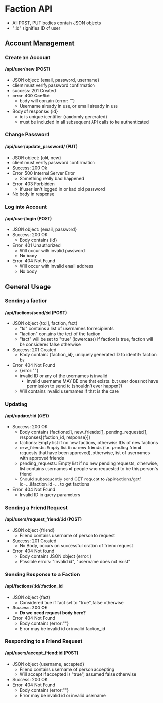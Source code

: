# Faction API
- All POST, PUT bodies contain JSON objects
- ":id" signifies ID of user

## Account Management
### Create an Account
#### /api/user/new (POST)
- JSON object: {email, password, username}
- client must verify password confirmation
- success: 201 Created
- error: 409 Conflict
    - body will contain {error: ""}
    - Username already in use, or email already in use
- Body of response: {id}
    - id is unique identifier (randomly generated)
    - must be included in all subsequent API calls to be authenticated

### Change Password
#### /api/user/update_password/ (PUT)
- JSON object: {old, new}
- client must verify password confirmation
- Success: 200 Ok
- Error: 500 Internal Server Error
    - Something really bad happened
- Error: 403 Forbidden
    - If user isn't logged in or bad old password
- No body in response

### Log into Account
#### /api/user/login (POST)
- JSON object: {email, password}
- Success: 200 OK
    - Body contains {id}
- Error: 401 Unauthorized
    - Will occur with invalid password
    - No body
- Error: 404 Not Found
    - Will occur with invalid email address
    - No body

## General Usage
### Sending a faction
#### /api/factions/send/:id (POST)
- JSON object {to:[], faction, fact}
    - "to" contains a list of usernames for recipients
    - "faction" contains the text of the faction
    - "fact" will be set to "true" (lowercase) if faction is true, faction will be considered false otherwise
- Success: 201 Created
    - Body contains {faction_id}, uniquely generated ID to identify faction by
- Error: 404 Not Found
    - {error:""}
    - invalid ID or any of the usernames is invalid
        - invalid username MAY BE one that exists, but user does not have permission to send to (shouldn't ever happen?)
    - Will contains invalid usernames if that is the case

### Updating
#### /api/update/:id (GET)
- Success: 200 OK
    - Body contains {factions:[], new_friends:[], pending_requests:[], responses[{faction_id, response}]}
    - factions: Empty list if no new factions, otherwise IDs of new factions
    - new_friends: Empty list if no new friends (i.e. pending friend requests that have been approved), otherwise, list of usernames with approved friends
    - pending_requests: Empty list if no new pending requests, otherwise, list contains usernames of people who requested to be this person's friend
    - Should subsequently send GET request to /api/factions/get?id=...&faction_id=... to get factions
- Error: 404 Not Found
    - Invalid ID in query parameters

### Sending a Friend Request
#### /api/users/request_friend/:id (POST)
- JSON object {friend}
    - Friend contains username of person to request
- Success: 201 Created
    - No Body, occurs on successful cration of friend request
- Error: 404 Not found
    - Body contains JSON object {error:}
    - Possible errors: "Invalid id", "username does not exist"

### Sending Response to a Faction
#### /api/factions/:id/:faction_id
- JSON object {fact}
    - Considered true if fact set to "true", false otherwise
- Success: 200 OK
    - **Do we need request body here?**
- Error: 404 Not Found
    - Body contains {error:""}
    - Error may be invalid id or invalid faction_id

### Responding to a Friend Request
#### /api/users/accept_friend:id (POST)
- JSON object {username, accepted}
    - Friend contains username of person accepting
    - Will accept if accepted is "true", assumed false otherwise
- Success: 200 OK
- Error: 404 Not Found
    - Body contains {error:""}
    - Error may be invalid id or invalid username
